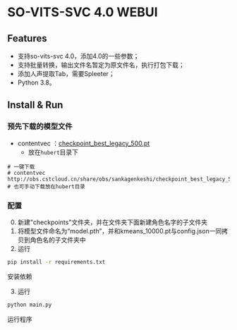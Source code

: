 # SO-VITS-SVC 4.0 WEBUI

## Features
- 支持so-vits-svc 4.0，添加4.0的一些参数；
- 支持批量转换，输出文件名暂定为原文件名，执行打包下载；
- 添加人声提取Tab，需要Spleeter；
- Python 3.8。



## Install & Run
### 预先下载的模型文件
+ contentvec ：[checkpoint_best_legacy_500.pt](https://ibm.box.com/s/z1wgl1stco8ffooyatzdwsqn2psd9lrr)
  + 放在`hubert`目录下
```shell
# 一键下载
# contentvec
http://obs.cstcloud.cn/share/obs/sankagenkeshi/checkpoint_best_legacy_500.pt
# 也可手动下载放在hubert目录
```

### 配置
0. 新建"checkpoints"文件夹，并在文件夹下面新建角色名字的子文件夹
1. 将模型文件命名为“model.pth”，并和kmeans_10000.pt与config.json一同拷贝到角色名的子文件夹中
2. 运行
```bash
pip install -r requirements.txt
```
安装依赖

3. 运行
```bash
python main.py
```
运行程序